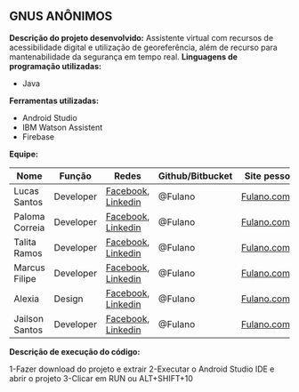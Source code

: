 ## GNUS ANÔNIMOS
**Descrição do projeto desenvolvido:** 
Assistente virtual com recursos de acessibilidade digital e utilização de georeferência, além de recurso para mantenabilidade da segurança em tempo real.
**Linguagens de programação utilizadas:** 
- Java

**Ferramentas utilizadas:**
- Android Studio
- IBM Watson Assistent
- Firebase

**Equipe:**

| Nome | Função | Redes | Github/Bitbucket | Site pessoal |
| ------------- | ------------- | ------------- | ------------- | ------------- | 
|  Lucas Santos | Developer   | [Facebook](https://www.facebook.com/MPBA), [Linkedin](https://www.linkedin.com/in/lucas-santos-201a58138/) | @Fulano | [Fulano.com.br](http://https://mpba.mp.br/) | 
|  Paloma Correia | Developer   | [Facebook](https://www.facebook.com/MPBA), [Linkedin](https://br.linkedin.com/palomaanalistadesistemas) | @Fulano | [Fulano.com.br](http://https://mpba.mp.br/) |
|  Talita Ramos | Developer   | [Facebook](https://www.facebook.com/MPBA), [Linkedin](https://www.linkedin.com/in/talita-ramos-7b3a59138/) | @Fulano | [Fulano.com.br](http://https://mpba.mp.br/) |
|  Marcus Filipe  | Developer   | [Facebook](https://www.facebook.com/MPBA), [Linkedin](https://br.linkedin.com/pub/MPBA) | @Fulano | [Fulano.com.br](http://https://mpba.mp.br/) |
|  Alexia  | Design   | [Facebook](https://www.facebook.com/MPBA), [Linkedin](https://br.linkedin.com/pub/MPBA) | @Fulano | [Fulano.com.br](http://https://mpba.mp.br/) |
|  Jailson Santos  | Developer   | [Facebook](https://www.facebook.com/MPBA), [Linkedin](https://br.linkedin.com/pub/MPBA) | @Fulano | [Fulano.com.br](http://https://mpba.mp.br/) |

**Descrição de execução do código:** 

1-Fazer download do projeto e extrair
2-Executar o Android Studio IDE e abrir o projeto
3-Clicar em RUN ou ALT+SHIFT+10
